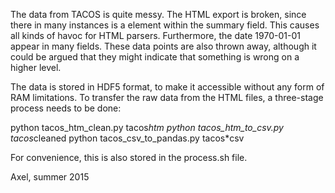 The data from TACOS is quite messy. The HTML export is broken, since there in many instances
is a <TABLE> element within the summary field. This causes all kinds of havoc for HTML
parsers. Furthermore, the date 1970-01-01 appear in many fields. These data points are also
thrown away, although it could be argued that they might indicate that something is wrong
on a higher level.

The data is stored in HDF5 format, to make it accessible without any form of RAM limitations.
To transfer the raw data from the HTML files, a three-stage process needs to be done:

python tacos_htm_clean.py tacos*htm
python tacos_htm_to_csv.py tacos*cleaned
python tacos_csv_to_pandas.py tacos*csv

For convenience, this is also stored in the process.sh file.

Axel, summer 2015